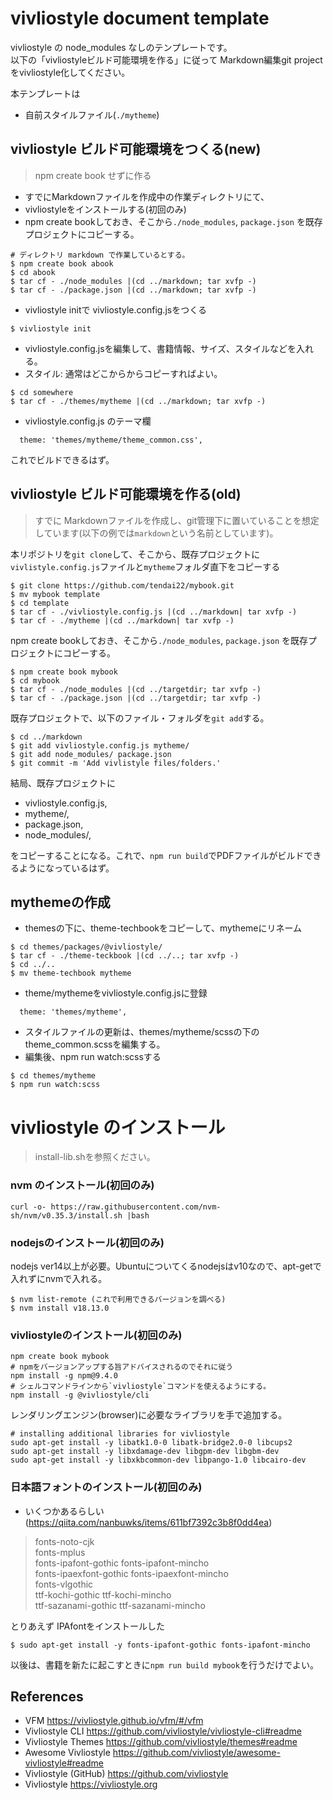 # vivliostyle document template

vivliostyle の node_modules なしのテンプレートです。  
以下の「vivliostyleビルド可能環境を作る」に従って Markdown編集git projectをvivliostyle化してください。

本テンプレートは
* 自前スタイルファイル(`./mytheme`)

## vivliostyle ビルド可能環境をつくる(new)

> npm create book せずに作る

* すでにMarkdownファイルを作成中の作業ディレクトリにて、
* vivliostyleをインストールする(初回のみ)
* npm create bookしておき、そこから`./node_modules`, `package.json` を既存プロジェクトにコピーする。
```
# ディレクトリ markdown で作業しているとする。
$ npm create book abook
$ cd abook
$ tar cf - ./node_modules |(cd ../markdown; tar xvfp -)
$ tar cf - ./package.json |(cd ../markdown; tar xvfp -)
```
* vivliostyle initで vivliostyle.config.jsをつくる
```
$ vivliostyle init
```
* vivliostyle.config.jsを編集して、書籍情報、サイズ、スタイルなどを入れる。
* スタイル: 通常はどこからからコピーすればよい。
```
$ cd somewhere
$ tar cf - ./themes/mytheme |(cd ../markdown; tar xvfp -)
```
* vivliostyle.config.js のテーマ欄
```
  theme: 'themes/mytheme/theme_common.css',
```
これでビルドできるはず。

## vivliostyle ビルド可能環境を作る(old)

> すでに Markdownファイルを作成し、git管理下に置いていることを想定しています(以下の例では`markdown`という名前としています)。

本リポジトリを`git clone`して、そこから、既存プロジェクトに`vivlistyle.config.js`ファイルと`mytheme`フォルダ直下をコピーする
```
$ git clone https://github.com/tendai22/mybook.git
$ mv mybook template
$ cd template
$ tar cf - ./vivliostyle.config.js |(cd ../markdown| tar xvfp -)
$ tar cf - ./mytheme |(cd ../markdown| tar xvfp -)
```
npm create bookしておき、そこから`./node_modules`, `package.json` を既存プロジェクトにコピーする。
```
$ npm create book mybook
$ cd mybook
$ tar cf - ./node_modules |(cd ../targetdir; tar xvfp -)
$ tar cf - ./package.json |(cd ../targetdir; tar xvfp -)
```
既存プロジェクトで、以下のファイル・フォルダを`git add`する。
```
$ cd ../markdown
$ git add vivliostyle.config.js mytheme/
$ git add node_modules/ package.json
$ git commit -m 'Add vivlistyle files/folders.'
```

結局、既存プロジェクトに
* vivliostyle.config.js, 
* mytheme/, 
* package.json, 
* node_modules/,

をコピーすることになる。これで、`npm run build`でPDFファイルがビルドできるようになっているはず。

## mythemeの作成

* themesの下に、theme-techbookをコピーして、mythemeにリネーム
```
$ cd themes/packages/@vivliostyle/
$ tar cf - ./theme-teckbook |(cd ../..; tar xvfp -)
$ cd ../..
$ mv theme-techbook mytheme
```
* theme/mythemeをvivliostyle.config.jsに登録
```
  theme: 'themes/mytheme',
```
* スタイルファイルの更新は、themes/mytheme/scssの下のtheme_common.scssを編集する。
* 編集後、npm run watch:scssする
```
$ cd themes/mytheme
$ npm run watch:scss
```

# vivliostyle のインストール

> install-lib.shを参照ください。

### nvm のインストール(初回のみ)
```
curl -o- https://raw.githubusercontent.com/nvm-sh/nvm/v0.35.3/install.sh |bash
```

### nodejsのインストール(初回のみ)

nodejs ver14以上が必要。Ubuntuについてくるnodejsはv10なので、apt-getで入れずにnvmで入れる。

```
$ nvm list-remote (これで利用できるバージョンを調べる)
$ nvm install v18.13.0
```

### vivliostyleのインストール(初回のみ)

```
npm create book mybook
# npmをバージョンアップする旨アドバイスされるのでそれに従う
npm install -g npm@9.4.0
# シェルコマンドラインから`vivliostyle`コマンドを使えるようにする。
npm install -g @vivliostyle/cli
```
レンダリングエンジン(browser)に必要なライブラリを手で追加する。

```
# installing additional libraries for vivliostyle
sudo apt-get install -y libatk1.0-0 libatk-bridge2.0-0 libcups2
sudo apt-get install -y libxdamage-dev libgpm-dev libgbm-dev
sudo apt-get install -y libxkbcommon-dev libpango-1.0 libcairo-dev
```
### 日本語フォントのインストール(初回のみ)

* いくつかあるらしい(https://qiita.com/nanbuwks/items/611bf7392c3b8f0dd4ea)
> fonts-noto-cjk  
fonts-mplus  
fonts-ipafont-gothic fonts-ipafont-mincho  
fonts-ipaexfont-gothic fonts-ipaexfont-mincho  
fonts-vlgothic  
ttf-kochi-gothic ttf-kochi-mincho  
ttf-sazanami-gothic ttf-sazanami-mincho  

とりあえず IPAfontをインストールした
```
$ sudo apt-get install -y fonts-ipafont-gothic fonts-ipafont-mincho
```

以後は、書籍を新たに起こすときに`npm run build mybook`を行うだけでよい。

## References

- VFM <https://vivliostyle.github.io/vfm/#/vfm>
- Vivliostyle CLI <https://github.com/vivliostyle/vivliostyle-cli#readme>
- Vivliostyle Themes <https://github.com/vivliostyle/themes#readme>
- Awesome Vivliostyle <https://github.com/vivliostyle/awesome-vivliostyle#readme>
- Vivliostyle (GitHub) <https://github.com/vivliostyle>
- Vivliostyle <https://vivliostyle.org>

